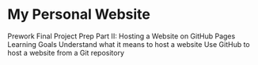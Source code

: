 # My Personal Website

Prework Final Project Prep Part II: Hosting a Website on GitHub Pages
Learning Goals
Understand what it means to host a website
Use GitHub to host a website from a Git repository
